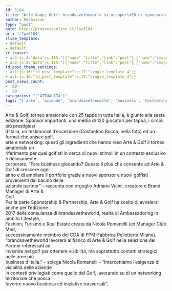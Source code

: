 ```yaml
---
id: 5104
title: "Arte &amp; Golf: brandsavetheworld si occuper\xE0 di sponsorship e partnership"
author: Redazione
type: "post"
guid: http://progressonline.it/?p=5104
url: "/?p=5104"
slide_template:
- default
- default
vc_teaser:
- a:2:{s:4:"data";s:115:"[{"name":"title","link":"post"},{"name":"image","image":"featured","link":"none"},{"name":"text","mode":"excerpt"}]";s:7:"bgcolor";s:0:"";}
- a:2:{s:4:"data";s:115:"[{"name":"title","link":"post"},{"name":"image","image":"featured","link":"none"},{"name":"text","mode":"excerpt"}]";s:7:"bgcolor";s:0:"";}
td_post_theme_settings:
- a:1:{s:16:"td_post_template";s:17:"single_template_4";}
- a:1:{s:16:"td_post_template";s:17:"single_template_4";}
post_views_count:
- '29'
- '29'
categories: "['ATTUALITÀ']"
tags: "['arte', 'aziende', 'brandsavetheworld', 'business', 'Costantino Rocca', 'golf', 'networking', 'partnership', 'sponsorship']"
---
```


Arte &amp; Golf, torneo amatoriale con 25 tappe in tutta Italia, è giunto alla sesta  
edizione. Sponsor importanti, una media di 120 giocatori per tappa, i circoli più prestigiosi  
d’Italia, un testimonial d’eccezione (Costantino Rocca, nella foto) ed un format che unisce golf,  
arte e networking: questi gli ingredienti che hanno reso Arte &amp; Golf il torneo amatoriale un  
riferimento per quei golfisti in cerca di nuovi stimoli in un contesto esclusivo e decisamente  
corporate. “Fare business giocando? Questo il plus che consente ad Arte &amp; Golf di crescere ogni  
anno e di ampliare il portfolio grazie a nuovi sponsor e nuovi golfisti provenienti dal bacino delle  
aziende partner” – racconta con orgoglio Adriano Vicini, creatore e Brand Manager di Arte &amp;  
Golf.  
Per la parte Sponsorship &amp; Partnership, Arte &amp; Golf ha scelto di avvalersi anche per l’edizione  
2017 della consulenza di brandsavetheworld, realtà di Ambassadoring in ambito Lifestyle,  
Fashion, Turismo e Real Estate creata da Nicola Romanelli (ex Manager Club Med,  
successivamente membro del CDA di FPM-Fabbrica Pelletterie Milano).  
“brandsavetheworld lavorerà al fianco di Arte &amp; Golf nella selezione dei Partner interessati ad  
investire nel golf per ottenere visibilità, ma soprattutto contatti strategici nelle aree più  
business d’Italia.” – spiega Nicola Romanelli – “Intercettiamo l’esigenza di visibilità delle aziende  
in contesti privilegiati come quello del Golf, lavorando su di un networking territoriale che possa  
favorire nuovo business ed iniziative trasversali”.